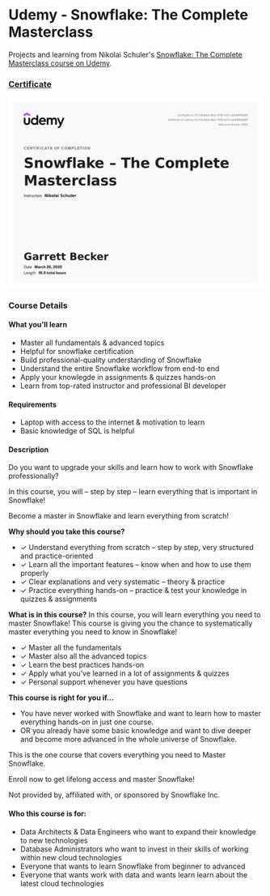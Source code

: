 # Udemy - Snowflake: The Complete Masterclass

Projects and learning from Nikolai Schuler's [Snowflake: The Complete Masterclass course on Udemy](https://www.udemy.com/course/snowflake-masterclass).

### [Certificate]()

!["Certificate"](./Certificate.jpg)

### Course Details

#### What you'll learn
- Master all fundamentals & advanced topics
- Helpful for snowflake certification
- Build professional-quality understanding of Snowflake
- Understand the entire Snowflake workflow from end-to end
- Apply your knowlegde in assignments & quizzes hands-on
- Learn from top-rated instructor and professional BI developer

#### Requirements
- Laptop with access to the internet & motivation to learn
- Basic knowledge of SQL is helpful

#### Description
Do you want to upgrade your skills and learn how to work with Snowflake professionally?

In this course, you will – step by step – learn everything that is important in Snowflake!

Become a master in Snowflake and learn everything from scratch!

**Why should you take this course?**
- ✓ Understand everything from scratch – step by step, very structured and practice-oriented
- ✓ Learn all the important features – know when and how to use them properly
- ✓ Clear explanations and very systematic – theory & practice
- ✓ Practice everything hands-on – practice & test your knowledge in quizzes & assignments

**What is in this course?**
In this course, you will learn everything you need to master Snowflake!
This course is giving you the chance to systematically master everything you need to know in Snowflake!
- ✓ Master all the fundamentals
- ✓ Master also all the advanced topics
- ✓ Learn the best practices hands-on
- ✓ Apply what you’ve learned in a lot of assignments & quizzes
- ✓ Personal support whenever you have questions

**This course is right for you if...**
- You have never worked with Snowflake and want to learn how to master everything hands-on in just one course.
- OR you already have some basic knowledge and want to dive deeper and become more advanced in the whole universe of Snowflake.

This is the one course that covers everything you need to Master Snowflake.

Enroll now to get lifelong access and master Snowflake!

Not provided by, affiliated with, or sponsored by Snowflake Inc.

#### Who this course is for:
- Data Architects & Data Engineers who want to expand their knowledge to new technologies
- Database Administrators who want to invest in their skills of working within new cloud technologies
- Everyone that wants to learn Snowflake from beginner to advanced
- Everyone that wants work with data and wants learn learn about the latest cloud technologies